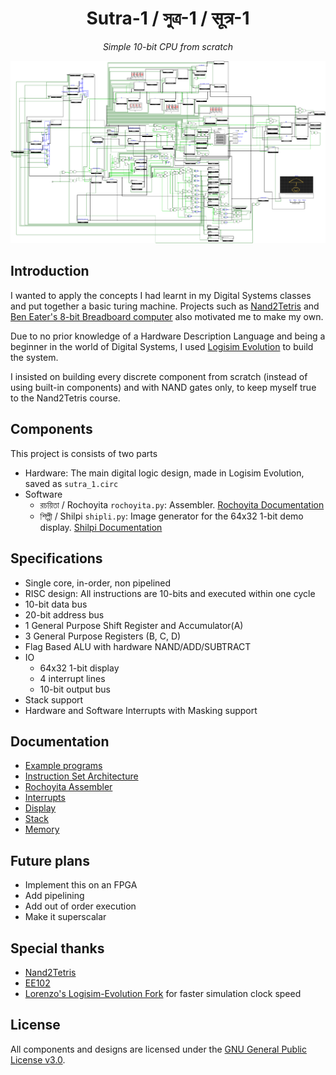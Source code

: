 <div align="center">

# Sutra-1 / সুত্র-1 / सूत्र-1

*Simple 10-bit CPU from scratch*

<img src="https://raw.githubusercontent.com/rnayabed/sutra-1/refs/heads/master/screenshots/main.png" alt="Sutra-1 Main Screenshot">

</div>

## Introduction

I wanted to apply the concepts I had learnt in my Digital Systems classes and put together a basic turing machine. Projects such as [Nand2Tetris](https://www.nand2tetris.org/) and [Ben Eater's 8-bit Breadboard computer](https://www.youtube.com/@BenEater) also motivated me to make my own. 

Due to no prior knowledge of a Hardware Description Language and being a beginner in the world of Digital Systems, I used [Logisim Evolution](https://github.com/logisim-evolution/logisim-evolution) to build the system. 

I insisted on building every discrete component from scratch (instead of using built-in components) and with NAND gates only, to keep myself true to the Nand2Tetris course.

## Components

This project is consists of two parts
- Hardware: The main digital logic design, made in Logisim Evolution, saved as `sutra_1.circ` 
- Software
    - রচয়িতা / Rochoyita `rochoyita.py`: Assembler. [Rochoyita Documentation](https://github.com/rnayabed/sutra-1/blob/master/docs/rochoyita.md)
    - শিল্পী / Shilpi `shipli.py`: Image generator for the 64x32 1-bit demo display. [Shilpi Documentation](https://github.com/rnayabed/sutra-1/blob/master/docs/display.md#Shilpi)

## Specifications

- Single core, in-order, non pipelined
- RISC design: All instructions are 10-bits and executed within one cycle
- 10-bit data bus
- 20-bit address bus
- 1 General Purpose Shift Register and Accumulator(A)
- 3 General Purpose Registers (B, C, D)
- Flag Based ALU with hardware NAND/ADD/SUBTRACT
- IO
    - 64x32 1-bit display
    - 4 interrupt lines
    - 10-bit output bus
- Stack support
- Hardware and Software Interrupts with Masking support

## Documentation

- [Example programs](https://github.com/rnayabed/sutra-1/blob/master/examples/README.md)
- [Instruction Set Architecture](https://github.com/rnayabed/sutra-1/blob/master/docs/ISA.md)
- [Rochoyita Assembler](https://github.com/rnayabed/sutra-1/blob/master/docs/rochoyita.md)
- [Interrupts](https://github.com/rnayabed/sutra-1/blob/master/docs/interrupts.md)
- [Display](https://github.com/rnayabed/sutra-1/blob/master/docs/display.md)
- [Stack](https://github.com/rnayabed/sutra-1/blob/master/docs/stack.md)
- [Memory](https://github.com/rnayabed/sutra-1/blob/master/docs/stack.md)

## Future plans

- Implement this on an FPGA
- Add pipelining
- Add out of order execution
- Make it superscalar

## Special thanks

- [Nand2Tetris](https://www.nand2tetris.org/)
- [EE102](https://study.iitm.ac.in/es/course_pages/EE1102.html)
- [Lorenzo's Logisim-Evolution Fork](https://github.com/lorenzonotaro/logisim-evolution/tree/main) for faster simulation clock speed

## License

All components and designs are licensed under the [GNU General Public License v3.0](https://github.com/rnayabed/sutra-1/blob/master/LICENSE).